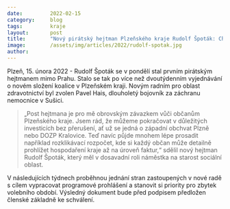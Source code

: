 ```yaml
---
date:         2022-02-15
category:     blog
tags:         kraje  
layout:       post
title:        "Nový pirátský hejtman Plzeňského kraje Rudolf Špoták: Chceme dokončit důležité projekty a otevřít kraj lidem"
image:        /assets/img/articles/2022/rudolf-spotak.jpg
author:       
---
```



 
Plzeň, 15. února 2022 - Rudolf Špoták se v pondělí stal prvním pirátským hejtmanem mimo Prahu. Stalo se tak po více než dvoutýdenním vyjednávání o novém složení koalice v Plzeňském kraji. Novým radním pro oblast zdravotnictví byl zvolen Pavel Hais, dlouholetý bojovník za záchranu nemocnice v Sušici. 

> „Post hejtmana je pro mě obrovským závazkem vůči občanům Plzeňského kraje. Jsem rád, že můžeme pokračovat v důležitých investicích bez přerušení, ať už se jedná o západní obchvat Plzně nebo DOZP Kralovice. Teď navíc půjde mnohem lépe prosadit například rozklikávací rozpočet, kde si každý občan může detailně prohlížet hospodaření kraje až na úroveň faktur,“ sdělil nový hejtman Rudolf Špoták, který měl v dosavadní roli náměstka na starost sociální oblast.

V následujících týdnech proběhnou jednání stran zastoupených v nové radě s cílem vypracovat programové prohlášení a stanovit si priority pro zbytek volebního období. Výsledný dokument bude před podpisem předložen členské základně ke schválení. 
